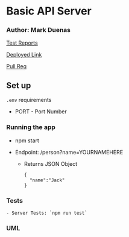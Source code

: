 # Basic API Server

### Author: Mark Duenas

[Test Reports](https://github.com/MarkDuenas/basic-api-server/actions)

[Deployed Link](https://basic-express-md.herokuapp.com/)

[Pull Req](https://github.com/MarkDuenas/basic-express-server/pull/3)


## Set up

`.env` requirements

  - PORT - Port Number

  ### Running the app
   - npm start
    
   - Endpoint: /person?name=YOURNAMEHERE
     - Returns JSON Object

        ```
        {
          "name":"Jack"
        }
        ```
        
  ### Tests
    - Server Tests: `npm run test`
  
  ### UML
